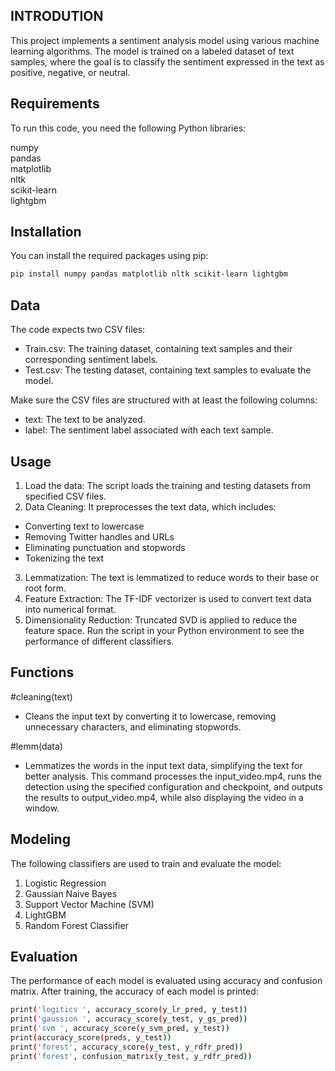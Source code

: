 
## INTRODUTION
This project implements a sentiment analysis model using various machine learning algorithms. The model is trained on a labeled dataset of text samples, where the goal is to classify the sentiment expressed in the text as positive, negative, or neutral.

## Requirements
To run this code, you need the following Python libraries:

numpy \
pandas \
matplotlib \
nltk \
scikit-learn \
lightgbm
## Installation
You can install the required packages using pip:

```bash
pip install numpy pandas matplotlib nltk scikit-learn lightgbm
```


## Data

The code expects two CSV files:

* Train.csv: The training dataset, containing text samples and their corresponding sentiment labels. 
* Test.csv: The testing dataset, containing text samples to evaluate the model. 

Make sure the CSV files are structured with at least the following columns:

* text: The text to be analyzed. 
* label: The sentiment label associated with each text sample.


## Usage

1. Load the data: The script loads the training and testing datasets from specified CSV files.
2. Data Cleaning: It preprocesses the text data, which includes:
* Converting text to lowercase
* Removing Twitter handles and URLs
* Eliminating punctuation and stopwords
* Tokenizing the text
3. Lemmatization: The text is lemmatized to reduce words to their base or root form.
4. Feature Extraction: The TF-IDF vectorizer is used to convert text data into numerical format.
5. Dimensionality Reduction: Truncated SVD is applied to reduce the feature space.
Run the script in your Python environment to see the performance of different classifiers.


## Functions
#cleaning(text)
* Cleans the input text by converting it to lowercase, removing unnecessary characters, and eliminating stopwords. 

#lemm(data)
* Lemmatizes the words in the input text data, simplifying the text for better analysis.
This command processes the input_video.mp4, runs the detection using the specified configuration and checkpoint, and outputs the results to output_video.mp4, while also displaying the video in a window.
## Modeling
The following classifiers are used to train and evaluate the model:

1. Logistic Regression
2. Gaussian Naive Bayes
3. Support Vector Machine (SVM)
4. LightGBM
5. Random Forest Classifier

## Evaluation
The performance of each model is evaluated using accuracy and confusion matrix. After training, the accuracy of each model is printed:
```bash
print('logitics ', accuracy_score(y_lr_pred, y_test))
print('gaussion ', accuracy_score(y_test, y_gs_pred))
print('svm ', accuracy_score(y_svm_pred, y_test))
print(accuracy_score(preds, y_test))
print('forest', accuracy_score(y_test, y_rdfr_pred))
print('forest', confusion_matrix(y_test, y_rdfr_pred))
```
